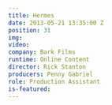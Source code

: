 ```yaml
---
title: Hermes
date: 2013-05-21 13:35:00 Z
position: 31
img: 
video: 
company: Bark Films
runtime: Online Content
director: Rick Stanton
producers: Penny Gabriel
role: Production Assistant
is-featured: 
---
```


